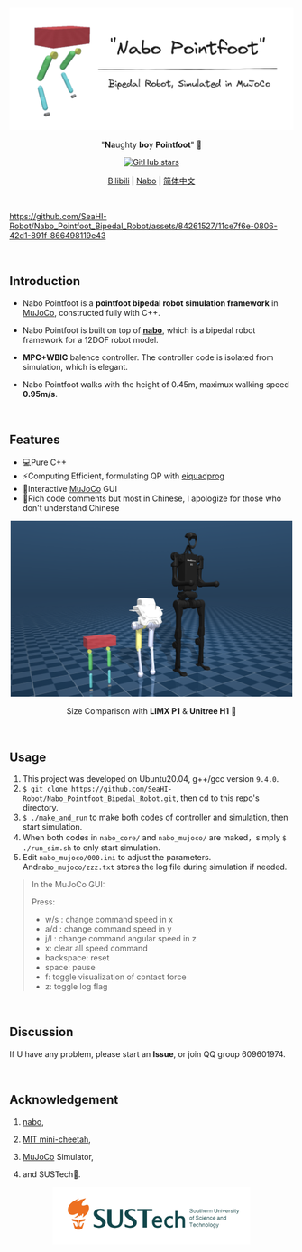 <br>

<p align='center'><img src="./assets.README/nabopointfoot.png" alt="nabo_pointfoot"  width="550"/>
</a>
</p>

<p align="center">
"<b>Na</b>ughty <b>bo</b>y <b>Pointfoot</b>" 🤖
</p>

<p align="center">
    <a href="https://github.com/SeaHI-Robot/Nabo_Pointfoot_Bipedal_Robot" target="__blank"><img alt="GitHub stars" src="https://img.shields.io/github/stars/SeaHI-Robot/Nabo_Pointfoot_Bipedal_Robot?style=social"></a>
</p>

<p align="center">
  <a href="https://www.bilibili.com/video/BV1Cx4y1q76N/?spm_id_from=333.999.0.0&vd_source=489a733550a7c846fcce2e3eb3a683cc">Bilibili</a> | <a href="https://github.com/tryingfly/nabo">Nabo</a> | <a href="https://github.com/SeaHI-Robot/Nabo_Pointfoot_Bipedal_Robot/blob/nabo_pointfoot_opensourced/README_zh.md">简体中文</a> 
</p>
<br>


https://github.com/SeaHI-Robot/Nabo_Pointfoot_Bipedal_Robot/assets/84261527/11ce7f6e-0806-42d1-891f-866498119e43


<br>

## Introduction

- Nabo Pointfoot is a **pointfoot bipedal robot simulation framework** in [MuJoCo](https://github.com/google-deepmind/mujoco), constructed fully with C++. 

- Nabo Pointfoot is built on top of [**nabo**](https://github.com/tryingfly/nabo),  which is a bipedal robot framework for a 12DOF robot model.

- **MPC+WBIC** balence controller. The controller code is isolated from simulation, which is elegant.

- Nabo Pointfoot walks with the height of 0.45m, maximux walking speed **0.95m/s**.

<br>

## Features

- 💻Pure C++
- ⚡️Computing Efficient, formulating QP with [eiquadprog](https://github.com/stack-of-tasks/eiquadprog)
- 🤹Interactive [MuJoCo](https://github.com/google-deepmind/mujoco) GUI
- 📝Rich code comments but most in Chinese, I apologize for those who don't understand Chinese


<p align='center'><img src="./assets.README/model_comparison.png" alt="nabo_pointfoot"  width="500"/>
</a>
</p>

<p align="center">
Size Comparison with <b>LIMX P1</b> & <b>Unitree H1</b> 🤖
</p>

<br>

## Usage
 
1. This project was developed on Ubuntu20.04, g++/gcc version `9.4.0`. 
2. `$ git clone https://github.com/SeaHI-Robot/Nabo_Pointfoot_Bipedal_Robot.git`, then cd to this repo's directory.
3. `$ ./make_and_run` to make both codes of controller and simulation, then start simulation. 
4. When both codes in `nabo_core/` and `nabo_mujoco/` are maked，simply `$ ./run_sim.sh` to only start simulation.
5.  Edit `nabo_mujoco/000.ini` to adjust the parameters. And`nabo_mujoco/zzz.txt` stores the log file during simulation if needed. 

> In the MuJoCo GUI:
>
>  Press:
>  - w/s : change command speed in x
>  - a/d : change command speed in y
>  - j/l : change command angular speed in z
>  - x: clear all speed command
>  - backspace: reset
>  - space: pause
>  - f: toggle visualization of contact force
>  - z: toggle log flag

<br>

## Discussion

If U have any problem, please start an **Issue**, or join QQ group 609601974. 

<br>

## Acknowledgement

1. [nabo](https://github.com/tryingfly/nabo),
2. [MIT mini-cheetah](https://arxiv.org/abs/1909.06586),
3.  [MuJoCo](https://mujoco.org/) Simulator, 

4. and SUSTech🌈.

<p align='center'><img src="./assets.README/SUSTech-en.png" alt="SUSTech"  width="350"/>
</a>
</p>
